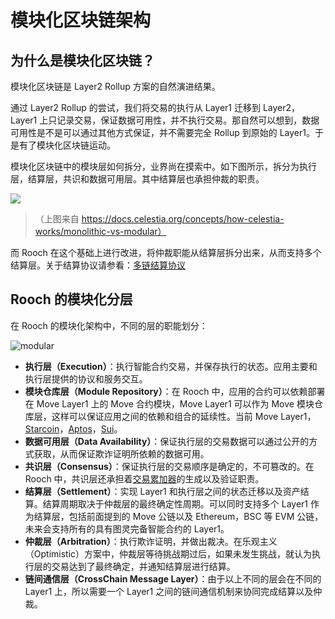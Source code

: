# 模块化区块链架构

## 为什么是模块化区块链？

模块化区块链是 Layer2 Rollup 方案的自然演进结果。

通过 Layer2 Rollup 的尝试，我们将交易的执行从 Layer1 迁移到 Layer2，Layer1 上只记录交易，保证数据可用性，并不执行交易。那自然可以想到，数据可用性是不是可以通过其他方式保证，并不需要完全 Rollup 到原始的 Layer1。于是有了模块化区块链运动。

模块化区块链中的模块层如何拆分，业界尚在摸索中。如下图所示，拆分为执行层，结算层，共识和数据可用层。其中结算层也承担仲裁的职责。

![](https://docs.celestia.org/assets/images/monolithic-modular-d2ebbbc814c3338adf1cdd8b91eef221.png)
> （上图来自 https://docs.celestia.org/concepts/how-celestia-works/monolithic-vs-modular）

而 Rooch 在这个基础上进行改进，将仲裁职能从结算层拆分出来，从而支持多个结算层。关于结算协议请参看：[多链结算协议](01-multi-chain-settlement-protocol.md)

## Rooch 的模块化分层

在 Rooch 的模块化架构中，不同的层的职能划分：

![modular](/diagram/rooch-modular.svg)

* **执行层（Execution）**：执行智能合约交易，并保存执行的状态。应用主要和执行层提供的协议和服务交互。
* **模块仓库层（Module Repository）**：在 Rooch 中，应用的合约可以依赖部署在 Move Layer1 上的 Move 合约模块，Move Layer1 可以作为 Move 模块仓库层，这样可以保证应用之间的依赖和组合的延续性。当前 Move Layer1，[Starcoin](https://github.com/starcoinorg/starcoin)，[Aptos](https://github.com/aptos-labs/aptos-core)，[Sui](https://github.com/MystenLabs/sui)。
* **数据可用层（Data Availability）**：保证执行层的交易数据可以通过公开的方式获取，从而保证欺诈证明所依赖的数据可用。
* **共识层（Consensus）**：保证执行层的交易顺序是确定的，不可篡改的。在 Rooch 中，共识层还承担着[交易累加器](../03-transaction-accumulator-proofs.md)的生成以及验证职责。
* **结算层（Settlement）**：实现 Layer1 和执行层之间的状态迁移以及资产结算。结算周期取决于仲裁层的最终确定性周期。可以同时支持多个 Layer1 作为结算层，包括前面提到的 Move 公链以及 Ethereum，BSC 等 EVM 公链，未来会支持所有的具有图灵完备智能合约的 Layer1。
* **仲裁层（Arbitration）**：执行欺诈证明，并做出裁决。在乐观主义（Optimistic）方案中，仲裁层等待挑战期过后，如果未发生挑战，就认为执行层的交易达到了最终确定，并通知结算层进行结算。
* **链间通信层（CrossChain Message Layer）**：由于以上不同的层会在不同的 Layer1 上，所以需要一个 Layer1 之间的链间通信机制来协同完成结算以及仲裁。
